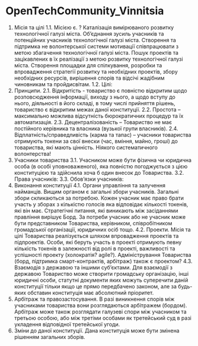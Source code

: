 # OpenTechCommunity_Vinnitsia
1.	Місія та цілі
1.1.	Місією є. ? Каталізація вимірюваного розвитку технологічної галузі міста. Об’єднання зусиль учасників та потенційних учасників технологічної галузі міста. Створення та підтримка не волонтерської системи мотивації співпрацювати з метою збагачення технологічної галузі міста. Пошук проектів та зацікавлених в їх реалізації з метою розвитку технологічної галузі міста. Створення площадки для спілкування, розробки та впровадження стратегії розвитку та необхідних проектів, збору необхідних ресурсів, вирішення спорів та відсічі жадібним чиновникам та пройдисвітам.
1.2.	Цілі:
2.	Принципи.
2.1.	Відкритість - товариство є повністю відкритим щодо розповсюдження інформації, виходу з нього, а щодо вступу до нього, діяльності в його складі, в тому числі прийняття рішень, товариство є відкритим межах даної конституції.
2.2.	Простота – максимально можлива відсутність бюрократичних процедур та їх автоматизація.
2.3.	Децентралізованість – Товариство не має постійного керівника та власника (вузької групи власників).
2.4.	Відплатність/справедливість (карма та тапас) – учасники товариства отримують токени за свої внески (час, вміння, майно, гроші) до товариства, які мають цінність. Ніякого систематичного волонтерства!
3.	Учасники товариства
3.1.	Учасником може бути фізична чи юридична особа (в особі уповноваженого), яка повністю погоджується з цією конституцією та здійснила хоча б один внесок до Товариства.
3.2.	Права учасників:
3.3.	Обов’язки учасників:
4.	Виконання конституції
4.1.	Органи управління та залучення найманців. Вищим органом є загальні збори учасників. Загальні збори скликаються за потребою. Кожен учасник має право брати участь у зборах з кількістю голосів яка відповідає кількості токенів, які він має. Стратегічні питання, які виникають між засіданнями правління вирішує Борд. За потреби учасник або не учасник може бути представником Товариства, керівником, співробітником громадської організації, юридичних осіб тощо.
4.2.	Проекти. Місія та цілі Товариства реалізується шляхом впровадження проектів та підпроектів. Особи, які беруть участь в проекті отримують певну кількість токенів в залежності від ролі в проекті, важливості та успішності проекту (холократія? agile?). Адміністрування Товариства (борд, підтримка смарт-контрактів, арбітраж) також є проектом?
4.3.	Взаємодія з державою та іншими суб’єктами. Для взаємодії з державою Товариство може створити громадську організацію, інші юридичні особи, статутні документи яких можуть суперечити даній конституції тільки якщо це прямо передбачено законом, але за будь-яких обставин конституція має абсолютний пріоритет.
5.	Арбітраж та правозастосування. В разі виникнення спорів між учасниками товариства вони розглядаються арбітражем (бордом). Арбітраж може також розглядати галузеві спори між учасником та третьою особою, або між третіми особами як третейський суд в разі укладення відповідної третейської угоди.
6.	Зміни до даної конституції. Дана конституція може бути змінена рішенням загальних зборів.
